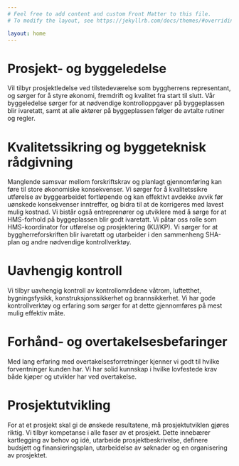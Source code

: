 ```yaml
---
# Feel free to add content and custom Front Matter to this file.
# To modify the layout, see https://jekyllrb.com/docs/themes/#overriding-theme-defaults

layout: home
---
```

# Prosjekt- og byggeledelse
 
Vil tilbyr prosjektledelse ved tilstedeværelse som byggherrens representant, og sørger for å styre økonomi, fremdrift og kvalitet fra start til slutt. Vår byggeledelse sørger for at nødvendige kontrolloppgaver på byggeplassen blir ivaretatt, samt at alle aktører på byggeplassen følger de avtalte rutiner og regler.

# Kvalitetssikring og byggeteknisk rådgivning
Manglende samsvar mellom forskriftskrav og planlagt gjennomføring kan føre til store økonomiske konsekvenser. Vi sørger for å kvalitetssikre utførelse av byggearbeidet fortløpende og kan effektivt avdekke avvik før uønskede konsekvenser inntreffer, og bidra til at de korrigeres med lavest mulig kostnad. Vi bistår også entreprenører og utviklere med å sørge for at HMS-forhold på byggeplassen blir godt ivaretatt. Vi påtar oss rolle som HMS-koordinator for utførelse og prosjektering (KU/KP). Vi sørger for at byggherreforskriften blir ivaretatt og utarbeider i den sammenheng SHA-plan og andre nødvendige kontrollverktøy.

# Uavhengig kontroll
Vi tilbyr uavhengig kontroll av kontrollområdene våtrom, luftetthet, bygningsfysikk, konstruksjonssikkerhet og brannsikkerhet. Vi har gode kontrollverktøy og erfaring som sørger for at dette gjennomføres på mest mulig effektiv måte.

# Forhånd- og overtakelsesbefaringer
Med lang erfaring med overtakelsesforretninger kjenner vi godt til hvilke forventninger kunden har. Vi har solid kunnskap i hvilke lovfestede krav både kjøper og utvikler har ved overtakelse. 

# Prosjektutvikling
For at et prosjekt skal gi de ønskede resultatene, må prosjektutviklen gjøres riktig. Vi tilbyr kompetanse i alle faser av et prosjekt. Dette innebærer kartlegging av behov og idé, utarbeide prosjektbeskrivelse, definere budsjett og finansieringsplan, utarbeidelse av søknader og en organisering av prosjektet.
